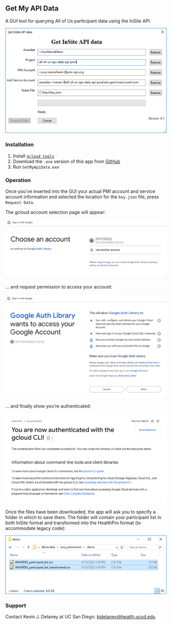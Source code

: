## Get My API Data
A GUI tool for querying All of Us participant data using the InSite API.

![image_info](./pictures/generic_gui.png)

### Installation

1. Install [`gcloud tools`](https://cloud.google.com/sdk/docs/install)
2. Download the `.exe` version of this app from [GitHub](https://github.com/DBMI/GetMyApiData/releases/tag/v0.1-exe)
3. Run `GetMyApiData.exe`

### Operation
Once you've inserted into the GUI your actual PMI account and service account information and selected the location for the `key.json` file, press `Request Data`.

The gcloud account selection page will appear:

![image_info](./pictures/choose_the_form.png)

... and request permission to access your account:

![image_info](./pictures/ok_to_access.png)

... and finally show you're authenticated:

![image_info](./pictures/authenticated.png)

Once the files have been downloaded, the app will ask you to specify a folder in which to save them. The folder will contain your participant list in both InSite format and transformed into the HealthPro format (to accommodate legacy code):

![image_info](./pictures/data_directory.png)


### Support
Contact Kevin J. Delaney at UC San Diego: <kjdelaney@health.ucsd.edu>
